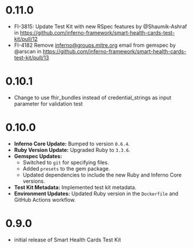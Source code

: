 # 0.11.0
* FI-3815: Update Test Kit with new RSpec features by @Shaumik-Ashraf in https://github.com/inferno-framework/smart-health-cards-test-kit/pull/12
* FI-4182 Remove inferno@groups.mitre.org email from gemspec by @arscan in https://github.com/inferno-framework/smart-health-cards-test-kit/pull/13

# 0.10.1
* Change to use fhir_bundles instead of credential_strings as input parameter for validation test

# 0.10.0
* **Inferno Core Update:** Bumped to version `0.6.4`.
* **Ruby Version Update:** Upgraded Ruby to `3.3.6`.
* **Gemspec Updates:**
  * Switched to `git` for specifying files.
  * Added `presets` to the gem package.
  * Updated dependencies to include the new Ruby and Inferno Core versions.
* **Test Kit Metadata:** Implemented test kit metadata.
* **Environment Updates:** Updated Ruby version in the `Dockerfile` and GitHub Actions workflow.

# 0.9.0
* initial release of Smart Health Cards Test Kit
